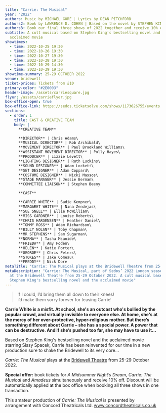 ```yaml
---
title: "Carrie: The Musical"
year: "2022"
authors: Music by MICHAEL GORE | Lyrics by DEAN PITCHFORD
authors2: Book by LAWRENCE D. COHEN | Based on the novel by STEPHEN KING
authors3: Book our final three shows of 2022 together and receive 10% off
subtitle: A cult musical based on Stephen King's bestselling novel and the
  acclaimed movie
showtimes:
  - time: 2022-10-25 19:30
  - time: 2022-10-26 19:30
  - time: 2022-10-27 19:30
  - time: 2022-10-28 19:30
  - time: 2022-10-29 14:30
  - time: 2022-10-29 19:30
showtime-summary: 25-29 OCTOBER 2022
venue: bridewell
ticket-prices: Tickets from £10
primary-color: "#2E0003"
header-image: /assets/carriesquare.jpg
flyer: /assets/carrieflyer.jpg
box-office-open: true
box-office-link: https://sedos.ticketsolve.com/shows/1173626755/events
sections:
  - order: 1
    title: CAST & CREATIVE TEAM
    body: |-
      **CREATIVE TEAM**

      **DIRECTOR** | Chris Adams\
      **MUSICAL DIRECTOR** | Rob Archibald\
      **MOVEMENT DIRECTOR** | Paul Brookland Williams\
      **ASSISTANT MOVEMENT DIRECTOR** | Polly Hayes\
      **PRODUCER** | Lizzie Levett\
      **LIGHTING DESIGNER** | Ruth Luckins\
      **SOUND DESIGNER** | Adam Lockett\
      **SET DESIGNER** | Adam Coppard\
      **COSTUME DESIGNER** | Nicki Massos\
      **STAGE MANAGER** | Jessie Berman\
      **COMMITTEE LIAISON** | Stephen Beeny

      **CAST**

      **CARRIE WHITE** | Sadie Kempner\
      **MARGARET WHITE** | Nina Zendejas\
      **SUE SNELL** | Ellie McWilliam\
      **MISS GARDNER** | Louise Roberts\
      **CHRIS HARGENSEN** | Heather Daniel\
      **TOMMY ROSS** | Adam Richardson\
      **BILLY NOLAN** | Toby Chapman\
      **MR STEPHENS** | Sam Sugarman\
      **NORMA** | Tasha Msanide\
      **FRIEDA** | Amy Foden\
      **HELEN** | Katie Porter\
      **GEORGE** | Chris Peters\
      **STOKES** | Jake Comeau\
      **FREDDY** | Nick Dore
metaTitle: "Carrie: The Musical plays at the Bridewell Theatre from 25-29 October 2022"
metaDescription: "Carrie: The Musical, part of Sedos’ 2022 London season, plays
  at the Bridewell Theatre from 25-29 October 2022. A cult musical based on
  Stephen King's bestselling novel and the acclaimed movie"
---
```

> If I could, I’d bring them all down to their knees!\
> I’d make them sorry forever for teasing Carrie!

**Carrie White is a misfit. At school, she's an outcast who's bullied by the popular crowd, and virtually invisible to everyone else. At home, she's at the mercy of her over-protective, hyper-religious mother. But there’s something different about Carrie – she has a special power. A power that can be destructive. And if she’s pushed too far, she may have to use it…**

Based on Stephen King's bestselling novel and the acclaimed movie starring Sissy Spacek, Carrie has been reinvented for our time in a new production sure to shake the Bridewell to its very core...

*Carrie: The Musical* plays at the [Bridewell Theatre](https://sedos.co.uk/venues/bridewell) from 25-29 October 2022.

**Special offer:** book tickets for *A Midsummer Night’s Dream*, *Carrie: The Musical* and *Amadeus* simultaneously and receive 10% off. Discount will be automatically applied at the box office when booking all three shows in one transaction.

This amateur production of *Carrie: The Musical* is presented by arrangement with Concord Theatricals Ltd. www.concordtheatricals.co.uk
